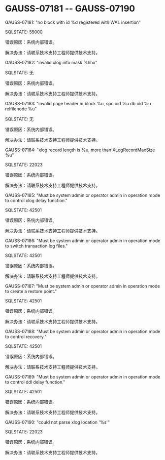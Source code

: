 # GAUSS-07181 -- GAUSS-07190<a name="ZH-CN_TOPIC_0302073503"></a>

GAUSS-07181: "no block with id %d registered with WAL insertion"

SQLSTATE: 55000

错误原因：系统内部错误。

解决办法：请联系技术支持工程师提供技术支持。

GAUSS-07182: "invalid xlog info mask %hhx"

SQLSTATE: 无

错误原因：系统内部错误。

解决办法：请联系技术支持工程师提供技术支持。

GAUSS-07183: "invalid page header in block %u, spc oid %u db oid %u relfilenode %u"

SQLSTATE: 无

错误原因：系统内部错误。

解决办法：请联系技术支持工程师提供技术支持。

GAUSS-07184: "xlog record length is %u, more than XLogRecordMaxSize %u"

SQLSTATE: 22023

错误原因：系统内部错误。

解决办法：请联系技术支持工程师提供技术支持。

GAUSS-07185: "Must be system admin or operator admin in operation mode to control xlog delay function."

SQLSTATE: 42501

错误原因：系统内部错误。

解决办法：请联系技术支持工程师提供技术支持。

GAUSS-07186: "Must be system admin or operator admin in operation mode to switch transaction log files."

SQLSTATE: 42501

错误原因：系统内部错误。

解决办法：请联系技术支持工程师提供技术支持。

GAUSS-07187: "Must be system admin or operator admin in operation mode to create a restore point."

SQLSTATE: 42501

错误原因：系统内部错误。

解决办法：请联系技术支持工程师提供技术支持。

GAUSS-07188: "Must be system admin or operator admin in operation mode to control recovery."

SQLSTATE: 42501

错误原因：系统内部错误。

解决办法：请联系技术支持工程师提供技术支持。

GAUSS-07189: "Must be system admin or operator admin in operation mode to control ddl delay function."

SQLSTATE: 42501

错误原因：系统内部错误。

解决办法：请联系技术支持工程师提供技术支持。

GAUSS-07190: "could not parse xlog location '%s'"

SQLSTATE: 22023

错误原因：系统内部错误。

解决办法：请联系技术支持工程师提供技术支持。

